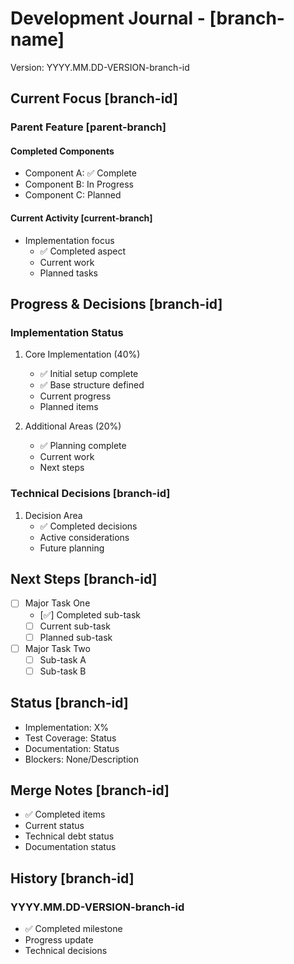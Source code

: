 # Development Journal - [branch-name]
Version: YYYY.MM.DD-VERSION-branch-id

## Current Focus [branch-id]
### Parent Feature [parent-branch]
#### Completed Components
- Component A: ✅ Complete
- Component B: In Progress
- Component C: Planned

#### Current Activity [current-branch]
- Implementation focus
  - ✅ Completed aspect
  - Current work
  - Planned tasks

## Progress & Decisions [branch-id]
### Implementation Status
1. Core Implementation (40%)
   - ✅ Initial setup complete
   - ✅ Base structure defined
   - Current progress
   - Planned items

2. Additional Areas (20%)
   - ✅ Planning complete
   - Current work
   - Next steps

### Technical Decisions [branch-id]
1. Decision Area
   - ✅ Completed decisions
   - Active considerations
   - Future planning

## Next Steps [branch-id]
- [ ] Major Task One
  - [✅] Completed sub-task
  - [ ] Current sub-task
  - [ ] Planned sub-task

- [ ] Major Task Two
  - [ ] Sub-task A
  - [ ] Sub-task B

## Status [branch-id]
- Implementation: X%
- Test Coverage: Status
- Documentation: Status
- Blockers: None/Description

## Merge Notes [branch-id]
- ✅ Completed items
- Current status
- Technical debt status
- Documentation status

## History [branch-id]
### YYYY.MM.DD-VERSION-branch-id
- ✅ Completed milestone
- Progress update
- Technical decisions
